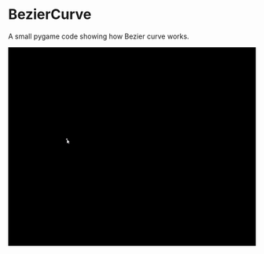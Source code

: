 # BezierCurve
A small pygame code showing how Bezier curve works.

![](https://github.com/LesageAdrien/BezierCurve/blob/main/BezierCurve.gif)
